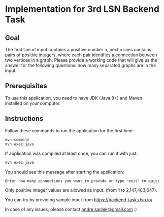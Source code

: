 # Implementation for 3rd LSN Backend Task

## Goal
The first line of input contains a positive number n, next n lines contains pairs of positive integers, where each pair identifies a connection between two vertices in a graph. Please provide a working code that will give us the answer for the following questions: how many separated graphs are in the input.

## Prerequisites
To use this application, you need to have JDK (Java 8+) and Maven installed on your computer.

## Instructions
Follow these commands to run the application for the first time:

```bash
mvn compile
mvn exec:java
```
If application was compiled at least once, you can run it with just:

```bash
mvn exec:java
```
You should see this message after starting the application:

```
Enter how many connections you want to provide or type 'exit' to quit:
```

Only positive integer values are allowed as input. (from 1 to 2,147,483,647).

You can try by providing sample input from https://backend-tasks.lsn.io/

In case of any issues, please contact andre.sadlek@gmail.com :)